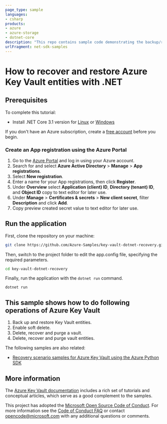 ```yaml
---
page_type: sample
languages:
- csharp
products:
- azure
- azure-storage
- dotnet-core
description: "This repo contains sample code demonstrating the backup/restore and recoverable deletion functionality of Azure Key Vault using the Azure .NET SDK."
urlFragment: net-sdk-samples
---
```


# How to recover and restore Azure Key Vault entities with .NET 

## Prerequisites

To complete this tutorial:

* Install .NET Core 3.1 version for [Linux] or [Windows]

If you don't have an Azure subscription, create a [free account] before you begin.

### Create an App registration using the Azure Portal

1.  Go to the [Azure Portal] and log in using your Azure account. 
2.  Search for and select **Azure Active Directory** > **Manage** > **App registrations**. 
3.  Select **New registration**.  
4.  Enter a name for your App registrations, then click **Register**.
5.  Under **Overview** select **Application (client) ID**, **Directory (tenant) ID**, and **Object ID** copy to text editor for later use.
6.  Under **Manage** > **Certificates & secrets** > **New client secret**, filter **Description** and click **Add**.
7.  Copy preview created secret value to text editor for later use.

## Run the application
First, clone the repository on your machine:

```bash
git clone https://github.com/Azure-Samples/key-vault-dotnet-recovery.git
```

Then, switch to the project folder to edit the app.config file, specifying the required parameters.
```bash
cd key-vault-dotnet-recovery
```
Finally, run the application with the `dotnet run` command.

```console
dotnet run
```

## This sample shows how to do following operations of Azure Key Vault
1. Back up and restore Key Vault entities.
2. Enable soft delete.
3. Delete, recover and purge a vault.
4. Delete, recover and purge vault entities.

The following samples are also related:

- [Recovery scenario samples for Azure Key Vault using the Azure Python SDK]

## More information

The [Azure Key Vault documentation] includes a rich set of tutorials and conceptual articles, which serve as a good complement to the samples.

This project has adopted the [Microsoft Open Source Code of Conduct].
For more information see the [Code of Conduct FAQ] or contact [opencode@microsoft.com] with any additional questions or comments.

<!-- LINKS -->
[Linux]: https://dotnet.microsoft.com/download
[Windows]: https://dotnet.microsoft.com/download
[free account]: https://azure.microsoft.com/free/?WT.mc_id=A261C142F
[Azure Portal]: https://portal.azure.com
[Recovery scenario samples for Azure Key Vault using the Azure Python SDK]: https://azure.microsoft.com/resources/samples/key-vault-recovery-python
[Azure Key Vault documentation]: https://docs.microsoft.com/azure/key-vault/general/basic-concepts
[Microsoft Open Source Code of Conduct]: https://opensource.microsoft.com/codeofconduct
[Code of Conduct FAQ]: https://opensource.microsoft.com/codeofconduct/faq
[opencode@microsoft.com]: mailto:opencode@microsoft.com